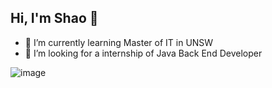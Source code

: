 ## Hi, I'm Shao 👋

<!--
**span6484/span6484** is a ✨ _special_ ✨ repository because its `README.md` (this file) appears on your GitHub profile.
<img src="https://count.getloli.com/get/@:name" alt=":name" />


Here are some ideas to get you started:

- 🔭 I’m currently working on ...
- 🌱 I’m currently learning ...
- 👯 I’m looking to collaborate on ...
- 🤔 I’m looking for help with ...
- 💬 Ask me about ...
- 📫 How to reach me: ...
- 😄 Pronouns: ...
- ⚡ Fun fact: ...
-->
- 🌱 I’m currently learning Master of IT in UNSW
- 👯 I’m looking for a internship of Java Back End Developer


![image](https://user-images.githubusercontent.com/37071362/141414581-ca274692-35e6-4a11-afef-63c62c00ecb3.png)
